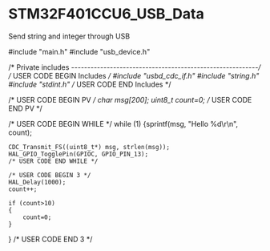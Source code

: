 # STM32F401CCU6_USB_Data
Send string and integer through USB

#include "main.h"
#include "usb_device.h"

/* Private includes ----------------------------------------------------------*/
/* USER CODE BEGIN Includes */
#include "usbd_cdc_if.h"
#include "string.h"
#include "stdint.h"
/* USER CODE END Includes */


/* USER CODE BEGIN PV */
char msg[200];
uint8_t count=0;
/* USER CODE END PV */

/* USER CODE BEGIN WHILE */
  while (1)
  {sprintf(msg, "Hello %d\r\n", count);

	CDC_Transmit_FS((uint8_t*) msg, strlen(msg));
	HAL_GPIO_TogglePin(GPIOC, GPIO_PIN_13);
    /* USER CODE END WHILE */

    /* USER CODE BEGIN 3 */
	HAL_Delay(1000);
	count++;

	if (count>10)
	{
		count=0;
	}
  }
  /* USER CODE END 3 */
